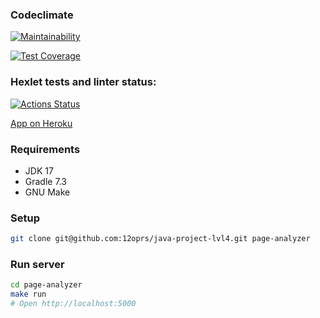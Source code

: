 ### Codeclimate
[![Maintainability](https://api.codeclimate.com/v1/badges/3c58f9d53d4c197ac2a1/maintainability)](https://codeclimate.com/github/12oprs/java-project-lvl4/maintainability)

[![Test Coverage](https://api.codeclimate.com/v1/badges/3c58f9d53d4c197ac2a1/test_coverage)](https://codeclimate.com/github/12oprs/java-project-lvl4/test_coverage)

### Hexlet tests and linter status:
[![Actions Status](https://github.com/12oprs/java-project-lvl4/workflows/hexlet-check/badge.svg)](https://github.com/12oprs/java-project-lvl4/actions)

[App on Heroku](https://boiling-brook-25426.herokuapp.com/)
### Requirements  
- JDK 17  
- Gradle 7.3  
- GNU Make  
### Setup  
```sh  
git clone git@github.com:12oprs/java-project-lvl4.git page-analyzer  
```  

### Run server  
```sh  
cd page-analyzer  
make run  
# Open http://localhost:5000
```
